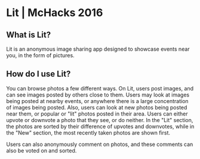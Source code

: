 # Lit | McHacks 2016

## What is Lit?
Lit is an anonymous image sharing app designed to showcase events near you, in the form of pictures.

## How do I use Lit?
You can browse photos a few different ways. On Lit, users post images, and can see images posted by others close to them. Users may look at images being posted at nearby events, or anywhere there is a large concentration of images being posted. Also, users can look at new photos being posted near them, or popular or "lit" photos posted in their area. Users can either upvote or downvote a photo that they see, or do neither. In the "Lit" section, the photos are sorted by their difference of upvotes and downvotes, while in the "New" section, the most recently taken photos are shown first.

Users can also anonymously comment on photos, and these comments can also be voted on and sorted.
